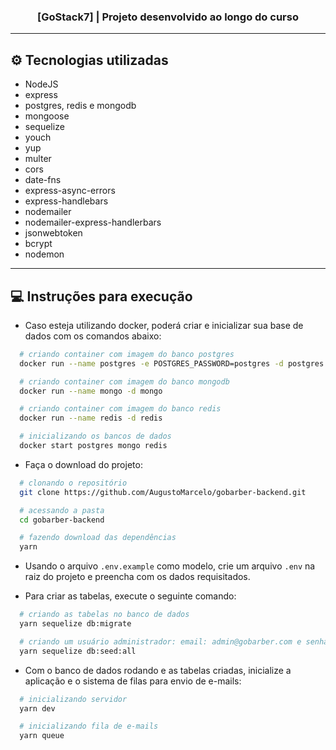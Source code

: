 <h3 align="center">
  [GoStack7] | Projeto desenvolvido ao longo do curso
</h3>

---

## ⚙ Tecnologias utilizadas

- NodeJS
- express
- postgres, redis e mongodb
- mongoose
- sequelize
- youch
- yup
- multer
- cors
- date-fns
- express-async-errors
- express-handlebars
- nodemailer
- nodemailer-express-handlerbars
- jsonwebtoken
- bcrypt
- nodemon

---

## 💻 Instruções para execução

- Caso esteja utilizando docker, poderá criar e inicializar sua base de dados com os comandos abaixo:
```bash
  # criando container com imagem do banco postgres
  docker run --name postgres -e POSTGRES_PASSWORD=postgres -d postgres

  # criando container com imagem do banco mongodb
  docker run --name mongo -d mongo

  # criando container com imagem do banco redis
  docker run --name redis -d redis

  # inicializando os bancos de dados
  docker start postgres mongo redis
```

- Faça o download do projeto:
```bash
  # clonando o repositório
  git clone https://github.com/AugustoMarcelo/gobarber-backend.git

  # acessando a pasta
  cd gobarber-backend

  # fazendo download das dependências
  yarn
```

- Usando o arquivo `.env.example` como modelo, crie um arquivo `.env` na raiz do projeto e preencha com os dados requisitados.

- Para criar as tabelas, execute o seguinte comando:
```bash
  # criando as tabelas no banco de dados
  yarn sequelize db:migrate

  # criando um usuário administrador: email: admin@gobarber.com e senha: 123456
  yarn sequelize db:seed:all
```

- Com o banco de dados rodando e as tabelas criadas, inicialize a aplicação e o sistema de filas para envio de e-mails:
```bash
  # inicializando servidor
  yarn dev

  # inicializando fila de e-mails
  yarn queue
```

